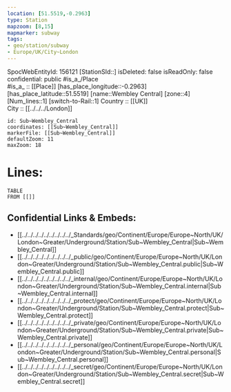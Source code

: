 ```yaml
---
location: [51.5519,-0.2963] 
type: Station 
mapzoom: [8,15] 
mapmarker: subway 
tags:
- geo/station/subway
- Europe/UK/City~London
---
```

SpocWebEntityId: 156121
[StationSId::] 
isDeleted: false
isReadOnly: false
confidential: public
#is_a_/Place  
#is_a_ :: [[Place]] 
[has_place_longitude::-0.2963] 
[has_place_latitude::51.5519] 
[name::Wembley Central] 
[zone::4] 
[Num_lines::1] 
[switch-to-Rail::1] 
Country :: [[UK]]  
City :: [[../../../London]]  


```leaflet
id: Sub~Wembley_Central
coordinates: [[Sub~Wembley_Central]] 
markerFile: [[Sub~Wembley_Central]] 
defaultZoom: 11 
maxZoom: 18
```


# Lines: 
```dataview
TABLE 
FROM [[]] 
```

## Confidential Links & Embeds: 
- [[../../../../../../../../../_Standards/geo/Continent/Europe/Europe~North/UK/London~Greater/Underground/Station/Sub~Wembley_Central|Sub~Wembley_Central]] 
- [[../../../../../../../../../_public/geo/Continent/Europe/Europe~North/UK/London~Greater/Underground/Station/Sub~Wembley_Central.public|Sub~Wembley_Central.public]] 
- [[../../../../../../../../../_internal/geo/Continent/Europe/Europe~North/UK/London~Greater/Underground/Station/Sub~Wembley_Central.internal|Sub~Wembley_Central.internal]] 
- [[../../../../../../../../../_protect/geo/Continent/Europe/Europe~North/UK/London~Greater/Underground/Station/Sub~Wembley_Central.protect|Sub~Wembley_Central.protect]] 
- [[../../../../../../../../../_private/geo/Continent/Europe/Europe~North/UK/London~Greater/Underground/Station/Sub~Wembley_Central.private|Sub~Wembley_Central.private]] 
- [[../../../../../../../../../_personal/geo/Continent/Europe/Europe~North/UK/London~Greater/Underground/Station/Sub~Wembley_Central.personal|Sub~Wembley_Central.personal]] 
- [[../../../../../../../../../_secret/geo/Continent/Europe/Europe~North/UK/London~Greater/Underground/Station/Sub~Wembley_Central.secret|Sub~Wembley_Central.secret]] 

